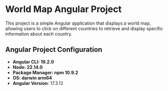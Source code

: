 # World Map Angular Project

This project is a simple Angular application that displays a world map, allowing users to click on different countries to retrieve and display specific information about each country.

## Angular Project Configuration
- **Angular CLI: 19.2.0**
- **Node: 22.14.0**
- **Package Manager: npm 10.9.2**
- **OS: darwin arm64**
 - **Angular Version**: 17.3.12
